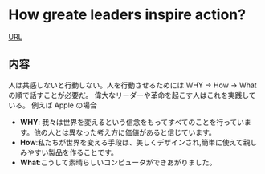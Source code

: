 # How greate leaders inspire action?

[URL](https://www.ted.com/talks/simon_sinek_how_great_leaders_inspire_action?language=ja&subtitle=ja)

## 内容

人は共感しないと行動しない。人を行動させるためには WHY -> How -> What の順で話すことが必要だ。
偉大なリーダーや革命を起こす人はこれを実践している。
例えば Apple の場合

- **WHY**: 我々は世界を変えるという信念をもってすべてのことを行っています。他の人とは異なった考え方に価値があると信じています。
- **How**:私たちが世界を変える手段は、美しくデザインされ,簡単に使えて親しみやすい製品を作ることです。
- **What**:こうして素晴らしいコンピュータができあがりました。
